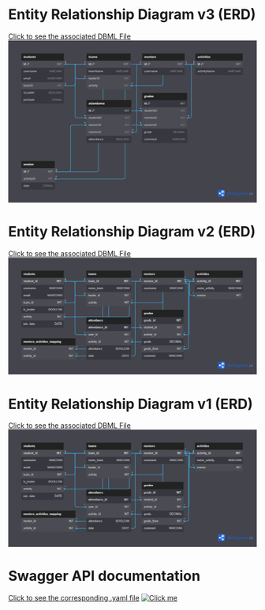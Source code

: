 
# Entity Relationship Diagram v3 (ERD)
[Click to see the associated DBML File](docs/db/erd3.dbml)
[![Click me](docs/db/ERD_DbDiagram_v3.png)](https://dbdiagram.io/d/64abdc5d02bd1c4a5ecb6d77)

# Entity Relationship Diagram v2 (ERD)
[Click to see the associated DBML File](docs/db/erd2.dbml)
[![Click me](docs/db/ERD_DbDiagram_v2.png)](https://dbdiagram.io/d/64aea39702bd1c4a5ef3c071)

# Entity Relationship Diagram v1 (ERD)
[Click to see the associated DBML File](docs/db/erd.dbml)
[![Click me](docs/db/ERD_DbDiagram.png)](https://dbdiagram.io/d/64abdc5d02bd1c4a5ecb6d77)

# Swagger API documentation  
<!--v1 is this:https://i.imgur.com/PLWc6re.gif ; docs/api/openapi_v1.yaml -->
[Click to see the corresponding .yaml file](docs/api/openapi_v2.yaml)
[![Click me](https://i.imgur.com/NtLrAv4.gif)](https://gryg.github.io/IBM_Internship_Logistic_Tool_BE/#/)